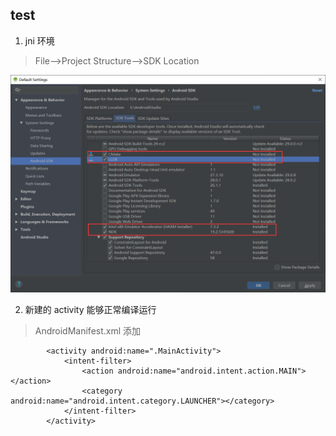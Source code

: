 ## test

1. jni 环境
>File-->Project Structure-->SDK Location

![Alt text](./readme/env.png)

2. 新建的 activity 能够正常编译运行
> AndroidManifest.xml 添加
```
        <activity android:name=".MainActivity">
            <intent-filter>
                <action android:name="android.intent.action.MAIN"></action>
                <category android:name="android.intent.category.LAUNCHER"></category>
            </intent-filter>
        </activity>
```
